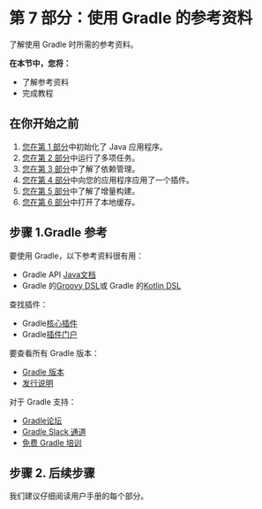 # 第 7 部分：使用 Gradle 的参考资料

了解使用 Gradle 时所需的参考资料。

**在本节中，您将：**

- 了解参考资料
- 完成教程

## 在你开始之前

1. [您在第 1 部分](https://docs.gradle.org/8.5/userguide/part1_gradle_init.html#part1_begin)中初始化了 Java 应用程序。
2. [您在第 2 部分](https://docs.gradle.org/8.5/userguide/part2_gradle_tasks.html#part2_begin)中运行了多项任务。
3. [您在第 3 部分](https://docs.gradle.org/8.5/userguide/part3_gradle_dep_man.html#part3_begin)中了解了依赖管理。
4. [您在第 4 部分](https://docs.gradle.org/8.5/userguide/part4_gradle_plugins.html#part4_begin)中向您的应用程序应用了一个插件。
5. [您在第 5 部分](https://docs.gradle.org/8.5/userguide/part5_gradle_inc_builds.html#part5_begin)中了解了增量构建。
6. [您在第 6 部分](https://docs.gradle.org/8.5/userguide/part6_gradle_caching.html#part6_begin)中打开了本地缓存。



## 步骤 1.Gradle 参考

要使用 Gradle，以下参考资料很有用：

- Gradle API [Java文档](http://gradle.org/docs/current/javadoc/)
- Gradle 的[Groovy DSL](https://docs.gradle.org/current/dsl/index.html)或 Gradle 的[Kotlin DSL](https://docs.gradle.org/current/kotlin-dsl/index.html)

查找插件：

- Gradle[核心插件](https://docs.gradle.org/8.5/userguide/plugin_reference.html#plugin_reference)
- Gradle[插件门户](https://plugins.gradle.org/)

要查看所有 Gradle 版本：

- [Gradle 版本](https://gradle.org/releases/)
- [发行说明](http://gradle.org/docs/current/release-notes)

对于 Gradle 支持：

- [Gradle论坛](https://discuss.gradle.org/)
- [Gradle Slack 通道](https://gradle-community.slack.com/)
- [免费 Gradle 培训](https://gradle.org/courses/)



## 步骤 2. 后续步骤

我们建议仔细阅读用户手册的每个部分。